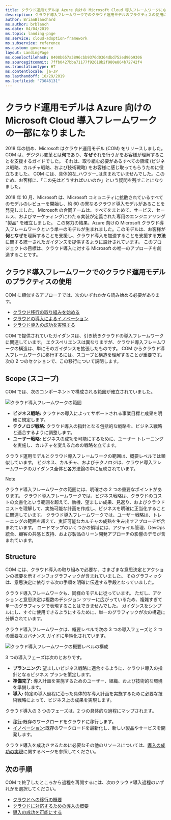 ```yaml
---
title: クラウド運用モデルは Azure 向けの Microsoft Cloud 導入フレームワークになりました
description: クラウド導入フレームワークでのクラウド運用モデルのプラクティスの使用について学習します。
author: BrianBlanchard
ms.author: brblanch
ms.date: 04/04/2019
ms.topic: landing-page
ms.service: cloud-adoption-framework
ms.subservice: reference
ms.custom: governance
layout: LandingPage
ms.openlocfilehash: 8408b657a3896cbb9376d0364dbd752ed90b9306
ms.sourcegitcommit: 7ffb0427bba71177f92618b2f980e864b72742f4
ms.translationtype: HT
ms.contentlocale: ja-JP
ms.lasthandoff: 10/29/2019
ms.locfileid: "73048131"
---
```

# <a name="cloud-operating-model-is-now-part-of-the-microsoft-cloud-adoption-framework-for-azure"></a>クラウド運用モデルは Azure 向けの Microsoft Cloud 導入フレームワークの一部になりました

2018 年の初め、Microsoft はクラウド運用モデル (COM) をリリースしました。 COM は、デジタル変革とは**何**であり、**なぜ**それを行うかをお客様が理解することを支援するガイドでした。 それは、取り組む必要があるすべての領域 (ビジネス戦略、カルチャ戦略、および技術戦略) をお客様に感じ取ってもらうために役立ちました。 COM には、具体的な_ハウツー_は含まれていませんでした。このため、お客様に、「この先はどうすればいいのか」という疑問を残すことになりました。

2018 年 10 月、Microsoft は、Microsoft コミュニティに拡散されているすべてのモデルのレビューを開始し、約 60 の異なるクラウド導入モデルがあることを発見しました。 Microsoft の合同チームは、すべてをまとめて、サービス、セールス、およびマーケティングにわたる実装が定義された専用のエンジニアリング "製品" を確立しました。 この努力の結果、Azure 向けの Microsoft クラウド導入フレームワークという単一のモデルが生まれました。このモデルは、お客様が**何**と**なぜ**を理解することを支援し、クラウド導入を加速することを支援する**方法**に関する統一されたガイダンスを提供するように設計されています。 このプロジェクトの目標は、クラウド導入に対する Microsoft の唯一のアプローチを創造することです。

## <a name="using-cloud-operating-model-practices-within-the-cloud-adoption-framework"></a>クラウド導入フレームワークでのクラウド運用モデルのプラクティスの使用

COM に類似するアプローチでは、次のいずれかから読み始める必要があります。

- [クラウド移行の取り組みを始める](../getting-started/migrate.md)
- [クラウドの導入によるイノベーション](../getting-started/innovate.md)
- [クラウド導入の成功を実現する](../getting-started/enable.md)

COM で提供されていたガイダンスは、引き続きクラウドの導入フレームワークに関連しています。 エクスペリエンスは異なりますが、クラウド導入フレームワークの構造は、単にそのガイダンスを拡張したものです。 COM からクラウド導入フレームワークに移行するには、スコープと構造を理解することが重要です。 次の 2 つのセクションで、この移行について説明します。

## <a name="scope"></a>Scope (スコープ)

COM では、次のコンポーネントで構成される範囲が確立されていました。

![クラウド導入フレームワークの範囲](../_images/caf-scope.png)

- **ビジネス戦略:** クラウドの導入によってサポートされる事業目標と成果を明確に規定します。
- **テクノロジ戦略:** クラウド導入の指針となる包括的な戦略を、ビジネス戦略と適合するように調整します。
- **ユーザー戦略:** ビジネスの成功を可能にするために、ユーザー トレーニングを実施し、カルチャを変えるための戦略を立てます。

クラウド運用モデルとクラウド導入フレームワークの範囲は、概要レベルでは類似しています。 ビジネス、カルチャ、およびテクノロジは、クラウド導入フレームワークのガイダンス全体と各方法論の中に反映されています。

> [!NOTE]
> クラウド導入フレームワークの範囲には、明確さの 2 つの重要なポイントがあります。 クラウド導入フレームワークでは、ビジネス戦略は、クラウドのコストの文書化という範囲を超えて、動機、望ましい成果、見返り、およびクラウド コストを理解して、実施可能な計画を作成し、ビジネスを明確に正当化することに関連しています。 クラウド導入フレームワークでは、ユーザー戦略は、トレーニングの範囲を超えて、実証可能なカルチャの成熟を生み出すアプローチが含まれています。 ロードマップのいくつかの領域には、アジャイル管理、DevOps 統合、顧客の共感と支持、および製品のリーン開発アプローチの影響のデモが含まれています。

## <a name="structure"></a>Structure

COM には、クラウド導入の取り組みで必要な、さまざまな意思決定とアクションの概要を示すインフォグラフィックが含まれていました。 そのグラフィックは、意思決定に依存する次の手順を明確に伝達する手段となっていました。

クラウド導入フレームワークも、同様のモデルに従っています。 ただし、アクションと意思決定は複数のデシジョン ツリーに広がっているため、複雑すぎて単一のグラフィックで表現することはできませんでした。 ガイダンスをシンプルにし、すぐに使用できるようにするために、単一のグラフィックが次の構造に分解されています。

クラウド導入フレームワークは、概要レベルで次の 3 つの導入フェーズと 2 つの重要なガバナンス ガイドに単純化されています。

![クラウド導入フレームワークの概要レベルの構成](../_images/caf-structure.png)

3 つの導入フェーズは次のとおりです。

- **プランニング:** 望ましいビジネス戦略に適合するように、クラウド導入の指針となるビジネス プランを策定します。
- **準備完了:** 導入計画を実施するためのユーザー、組織、および技術的な環境を準備します。
- **導入:** 特定の導入過程に沿った具体的な導入計画を実施するために必要な技術戦略によって、ビジネス上の成果を実現します。

クラウド導入の 3 つのフェーズは、2 つの具体的な過程にマップされます。

- [移行](../getting-started/migrate.md):既存のワークロードをクラウドに移行します。
- [イノベーション](../getting-started/innovate.md):既存のワークロードを最新化し、新しい製品やサービスを開発します。

クラウド導入を成功させるために必要なその他のリソースについては、[導入の成功の実現](../getting-started/enable.md)に関するページを参照してください。

## <a name="next-steps"></a>次の手順

COM で終了したところから過程を再開するには、次のクラウド導入過程のいずれかを選択してください。

- [クラウドへの移行の概要](../getting-started/migrate.md)
- [クラウドに対応するための導入の概要](../getting-started/innovate.md)
- [導入の成功を可能にする](../getting-started/enable.md)
